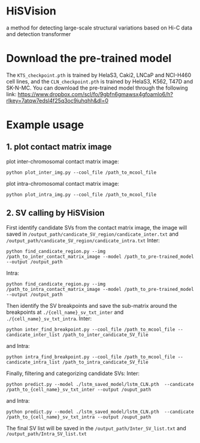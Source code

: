 # HiSVision
a method for detecting large-scale structural variations based on Hi-C data and detection transformer

# Download the pre-trained model
The `KTS_checkpoint.pth` is trained by HelaS3, Caki2, LNCaP and NCI-H460 cell lines, and the `CLN_checkpoint.pth` is trained by HelaS3, K562, T47D and SK-N-MC. You can download the pre-trained model through the following link:
https://www.dropbox.com/scl/fo/9gbfn6gmawsx4gfoamlo6/h?rlkey=7atqw7edsl4f25q3oc9iuhqhh&dl=0

# Example usage
## 1. plot contact matrix image
plot inter-chromosomal contact matrix image:
```
python plot_inter_img.py --cool_file /path_to_mcool_file
```
plot intra-chromosomal contact matrix image:
```
python plot_intra_img.py --cool_file /path_to_mcool_file
```
## 2. SV calling by HiSVision
First identify candidate SVs from the contact matrix image, the image will saved in `/output_path/candicate_SV_region/candicate_inter.txt` and `/output_path/candicate_SV_region/candicate_intra.txt`
Inter:
```
python find_candicate_region.py --img /path_to_inter_contact_matrix_image --model /path_to_pre-trained_model --output /output_path
```
Intra:
```
python find_candicate_region.py --img /path_to_intra_contact_matrix_image --model /path_to_pre-trained_model --output /output_path
```

Then identify the SV breakpoints and save the sub-matrix around the breakpoints at `./{cell_name}_sv_txt_inter` and `./{cell_name}_sv_txt_intra`.
Inter:
```
python inter_find_breakpoint.py --cool_file /path_to_mcool_file --candicate_inter_list /path_to_inter_candicate_SV_file
```
and Intra:
```
python intra_find_breakpoint.py --cool_file /path_to_mcool_file --candicate_intra_list /path_to_intra_candicate_SV_file
```
Finally, filtering and categorizing candidate SVs:
Inter:
```
python predict.py --model ./lstm_saved_model/lstm_CLN.pth  --candicate /path_to_{cell_name}_sv_txt_inter --output /ouput_path
```
and Intra:
```
python predict.py --model ./lstm_saved_model/lstm_CLN.pth  --candicate /path_to_{cell_name}_sv_txt_intra --output /ouput_path
```

The final SV list will be saved in the `/output_path/Inter_SV_list.txt` and `/output_path/Intra_SV_list.txt`


